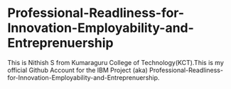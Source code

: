 # Professional-Readliness-for-Innovation-Employability-and-Entreprenuership

This is Nithish S from Kumaraguru College of Technology(KCT).This is my official Github Account for the IBM Project (aka) Professional-Readliness-for-Innovation-Employability-and-Entreprenuership.
